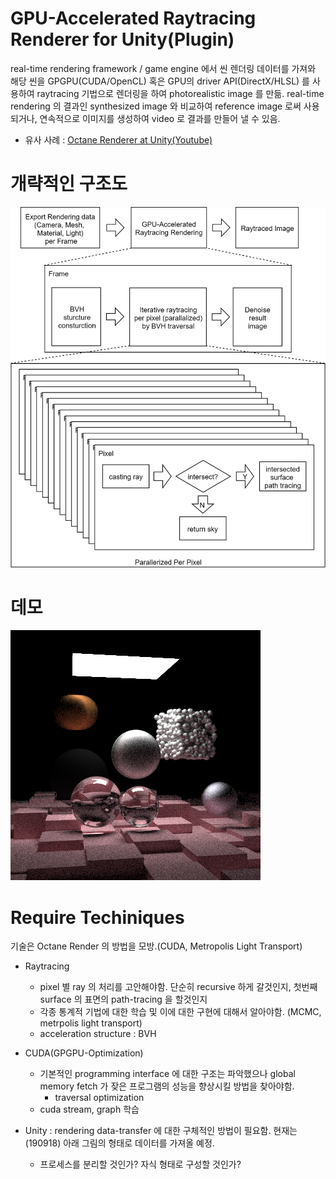 # GPU-Accelerated Raytracing Renderer for Unity(Plugin)

real-time rendering framework / game engine 에서 씬 렌더링 데이터를 가져와 해당 씬을  GPGPU(CUDA/OpenCL) 혹은 GPU의 driver API(DirectX/HLSL) 를 사용하여 raytracing 기법으로 렌더링을 하여 photorealistic image 를 만듦. real-time rendering 의 결과인 synthesized image 와 비교하여 reference image 로써 사용되거나, 연속적으로 이미지를 생성하여 video 로 결과를 만들어 낼 수 있음.

- 유사 사례 : [Octane Renderer at Unity(Youtube)](https://www.youtube.com/watch?v=k0U_-9Mjuxw&feature=youtu.be&t=120)

# 개략적인 구조도

![](./raytracing_one_page_proposal.png)

# 데모

![](./raytracing_thenexetweek.png)

# Require Techiniques

기술은 Octane Render 의 방법을 모방.(CUDA, Metropolis Light Transport)

  - Raytracing 
      - pixel 별 ray 의 처리를 고안해야함. 단순히 recursive 하게 갈것인지, 첫번째 surface 의 표면의 path-tracing 을 할것인지
      - 각종 통계적 기법에 대한 학습 및 이에 대한 구현에 대해서 알아야함. (MCMC, metrpolis light transport)
      - acceleration structure : BVH
  - CUDA(GPGPU-Optimization)
      - 기본적인 programming interface 에 대한 구조는 파악했으나 global memory fetch 가 잦은 프로그램의 성능을 향상시킬 방법을 찾아야함.
        - traversal optimization
      - cuda stream, graph 학습

  - Unity : rendering data-transfer 에 대한 구체적인 방법이 필요함. 현재는(190918) 아래 그림의 형태로 데이터를 가져올 예정.
      - 프로세스를 분리할 것인가? 자식 형태로 구성할 것인가?